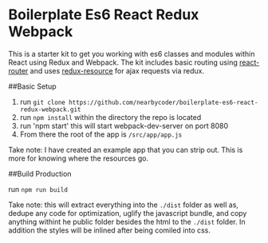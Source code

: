 # Boilerplate Es6 React Redux Webpack

This is a starter kit to get you working with es6 classes and modules within React using Redux and Webpack. The kit includes basic routing using [react-router](https://github.com/reactjs/react-router) and uses [redux-resource](https://github.com/jfairbank/redux-resource) for ajax requests via redux.

##Basic Setup

1. run `git clone https://github.com/nearbycoder/boilerplate-es6-react-redux-webpack.git`
2. run `npm install` within the directory the repo is located
3. run 'npm start' this will start webpack-dev-server on port 8080
4. From there the root of the app is `/src/app/app.js`

Take note: I have created an example app that you can strip out. This is more for knowing where the resources go.

##Build Production

run `npm run build`

Take note: this will extract everything into the `./dist` folder as well as, dedupe any code for optimization, uglify the javascript bundle, and copy anything withint he public folder besides the html to the `./dist` folder. In addition the styles will be inlined after being comiled into css.

